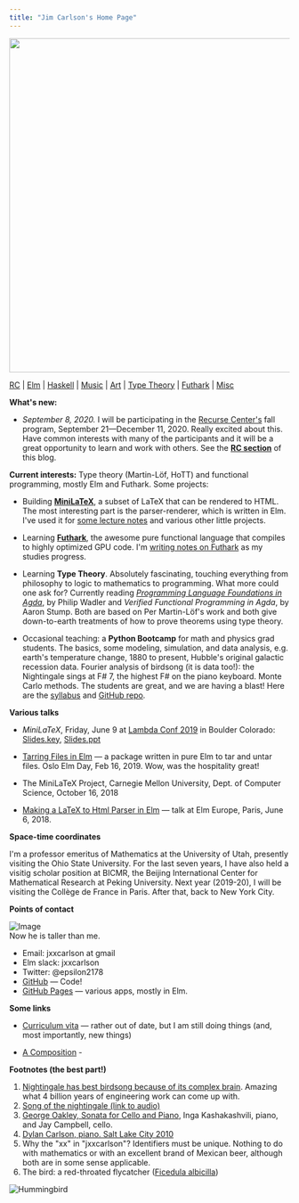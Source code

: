 ```yaml
---
title: "Jim Carlson's Home Page"
---
```


<img src="/img/squares-narrow-3.jpg" width="600px">

[RC](https://jxxcarlson.io/tags/rc/) | [Elm](https://jxxcarlson.io/tags/elm/)
     | [Haskell](https://jxxcarlson.io/tags/haskell/)
  | [Music](https://jxxcarlson.io/tags/music/)  | [Art](https://jxxcarlson.io/tags/art/)
  | [Type Theory](https://jxxcarlson.io/tags/type-theory/) | [Futhark](https://jxxcarlson.io/tags/futhark/)
  | [Misc](https://jxxcarlson.io/tags/misc/)

**What's new:**

- *September 8, 2020.* I will be participating in the [Recurse Center's](https://recurse.com)
  fall program, September 21—December 11, 2020. Really excited about this.
  Have common interests with many of the participants and it will be a
  great opportunity to learn and work with others.  See the **[RC section](https://jxxcarlson.io/tags/rc/)**
  of this blog.

**Current interests:** Type theory (Martin-Löf, HoTT) and functional programming, mostly Elm and Futhark.  Some projects:

- Building **[MiniLaTeX](https://minilatex.io/)**, a subset of LaTeX that can be rendered to HTML.  The most interesting part is the parser-renderer, which is written in Elm.   I've used it for [some lecture notes](https://knode.io/424) and various other little projects.

- Learning **[Futhark](https://futhark-lang.org/)**, the awesome pure functional language that compiles to highly optimized GPU code.  I'm [writing notes on Futhark](https://knode.io/1242) as my studies progress.

- Learning **Type Theory**.  Absolutely fascinating, touching everything from philosophy to logic to mathematics to programming.  What more could one ask for?  Currently reading _[Programming Language Foundations in Agda](https://plfa.github.io/)_, by Philip Wadler and _Verified Functional Programming in Agda_, by Aaron Stump.  Both are based on Per Martin-Löf's work and both give down-to-earth treatments of how to prove theorems using type theory.

- Occasional teaching: a **Python Bootcamp** for math and physics grad students. The basics, some modeling, simulation, and data analysis, e.g. earth's temperature change, 1880 to present, Hubble's original galactic recession data.  Fourier analysis of birdsong (it is data too!): the Nightingale sings at F# 7, the highest F# on the piano keyboard.  Monte Carlo methods. The students are great, and we are having a blast! Here are the [syllabus](https://knode.io/1223) and [GitHub repo](https://github.com/jxxcarlson/python-bootcamp-2019).

**Various talks**

* *MiniLaTeX*, Friday, June 9 at [Lambda Conf 2019](https://lambdaconf.zohobackstage.com/LambdaConf2019?lang=en#/agenda?day=3&lang=en&sessionId=6967000000359716) in Boulder Colorado: [Slides.key](http://minilatex.s3.amazonaws.com/Lambda_Conf_2019.key), [Slides.ppt](http://minilatex.s3.amazonaws.com/Lambda_Conf_2019.pptx)

* [Tarring Files in Elm](https://www.youtube.com/watch?v=ir4sZLIznNI) — a package written in pure Elm to tar and untar files. Oslo Elm Day, Feb 16, 2019.  Wow, was the hospitality great!

* The MiniLaTeX Project, Carnegie Mellon University, Dept. of Computer Science, October 16, 2018

* [Making a LaTeX to Html Parser in Elm](https://www.youtube.com/watch?v=dmDA7iziSgs&t=95s) — talk at Elm Europe, Paris, June 6, 2018.



**Space-time coordinates**

I'm a professor emeritus of Mathematics at the University of Utah, presently visiting the Ohio State University.  For the last seven years, I have also held a visitig scholar position at BICMR,
the Beijing International Center for Mathematical Research at Peking University. Next year (2019-20), I will be visiting the Collège de France in Paris. After that, back to New York City.

**Points of contact**

![Image](https://pbs.twimg.com/profile_images/494780344793432069/TKbk_qRT_400x400.jpeg)
<br />Now he is taller than me.

- Email: jxxcarlson at gmail
- Elm slack: jxxcarlson
- Twitter: @epsilon2178
- [GitHub](https://github.com/jxxcarlson) — Code!
- [GitHub Pages](https://jxxcarlson.github.io) — various apps, mostly in Elm.

**Some links**

- [Curriculum vita](https://jxxcarlson.io/docs/cv.pdf) — rather out of date, but I am still doing things (and, most importantly, new things)
<!-- - [Art](https://jxxcarlson.io/art.html) | [Music](https://jxxcarlson.io/music.html) -->

- [A Composition](https://soundcloud.com/search/sounds?q=carlson%20waltz) -

**Footnotes (the best part!)**


1. [Nightingale has best birdsong because of its complex brain](https://www.theguardian.com/environment/2014/may/04/nightingale-best-birdsong-brain-research). Amazing what 4 billion years of engineering work can come up with.
3. [Song of the nightingale (link to audio)](https://www.british-birdsongs.uk/common-nightingale/)
4. [George Oakley, Sonata for Cello and Piano](https://www.youtube.com/watch?v=EsTgr-n53Ow), Inga Kashakashvili, piano, and Jay Campbell, cello.
5. [Dylan Carlson, piano.  Salt Lake City 2010](https://www.facebook.com/jxxcarlson/videos/1297701281487/)
6. Why the "xx" in "jxxcarlson"?  Identifiers must be unique.  Nothing to do with mathematics or with an excellent brand of Mexican beer, although both are in some sense applicable.
7. The bird: a red-throated flycatcher ([Ficedula albicilla](https://www.inaturalist.org/taxa/68519-Ficedula-albicilla))



![Hummingbird](/img/flycatcher.jpg)

